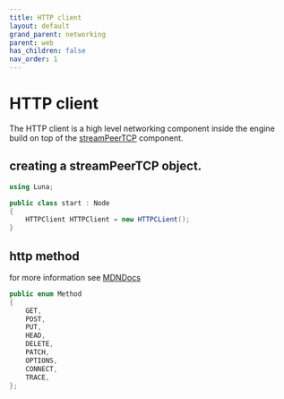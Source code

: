 ```yaml
--- 
title: HTTP client
layout: default
grand_parent: networking
parent: web
has_children: false
nav_order: 1
---
```


[streamPeerTCP]: ../../streamPeerTCP.html
[MDNDocs]: https://developer.mozilla.org/en-US/docs/Web/HTTP/Methods
# HTTP client
The HTTP client is a high level networking component inside the engine build on top of the [streamPeerTCP] component.

## creating a streamPeerTCP object.
```cs
using Luna;

public class start : Node
{
    HTTPClient HTTPClient = new HTTPCLient();
}
```

## http method
for more information see [MDNDocs]
```cs
public enum Method
{
    GET,
    POST,
    PUT,
    HEAD,
    DELETE,
    PATCH, 
    OPTIONS,
    CONNECT,
    TRACE,
};
```